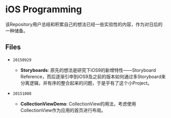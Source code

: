 # iOS Programming
该Repository用户总结和积累自己的想法已经一些实验性的内容，作为对日后的一种储备。

## Files
* `20150929`
    * **Storyboards**: 原先的想法是研究下iOS9的新增特性——Storyboard Reference，而后逐渐引申到iOS9及之前的版本如何通过多Storyboard来分离逻辑，并有序的整合起来的问题，于是乎有了这个小Project。

* `20151008`
	* **CollectionViewDemo**: CollectionView的用法，考虑使用CollectionView作为应用的首页进行布局。
